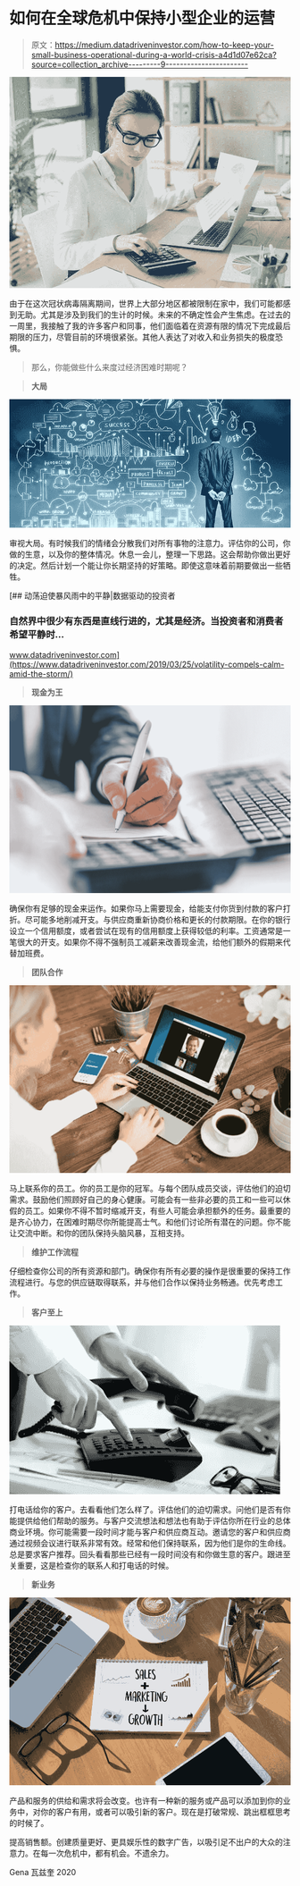 # 如何在全球危机中保持小型企业的运营

> 原文：<https://medium.datadriveninvestor.com/how-to-keep-your-small-business-operational-during-a-world-crisis-a4d1d07e62ca?source=collection_archive---------9----------------------->

![](img/a4d271f50388edd82466f7a4824c9b3d.png)

由于在这次冠状病毒隔离期间，世界上大部分地区都被限制在家中，我们可能都感到无助。尤其是涉及到我们的生计的时候。未来的不确定性会产生焦虑。在过去的一周里，我接触了我的许多客户和同事，他们面临着在资源有限的情况下完成最后期限的压力，尽管目前的环境很紧张。其他人表达了对收入和业务损失的极度恐惧。

> 那么，你能做些什么来度过经济困难时期呢？

> **大局**

![](img/72d878f7c6fd6b8da6db626549516744.png)

审视大局。有时候我们的情绪会分散我们对所有事物的注意力。评估你的公司，你做的生意，以及你的整体情况。休息一会儿，整理一下思路。这会帮助你做出更好的决定。然后计划一个能让你长期坚持的好策略。即使这意味着前期要做出一些牺牲。

[](https://www.datadriveninvestor.com/2019/03/25/volatility-compels-calm-amid-the-storm/) [## 动荡迫使暴风雨中的平静|数据驱动的投资者

### 自然界中很少有东西是直线行进的，尤其是经济。当投资者和消费者希望平静时…

www.datadriveninvestor.com](https://www.datadriveninvestor.com/2019/03/25/volatility-compels-calm-amid-the-storm/) 

> **现金为王**

![](img/20280230958e17fd61f8dd7d4307a138.png)

确保你有足够的现金来运作。如果你马上需要现金，给能支付你货到付款的客户打折。尽可能多地削减开支。与供应商重新协商价格和更长的付款期限。在你的银行设立一个信用额度，或者尝试在现有的信用额度上获得较低的利率。工资通常是一笔很大的开支。如果你不得不强制员工减薪来改善现金流，给他们额外的假期来代替加班费。

> **团队合作**

![](img/d7078b35d2969a136b413781cad43ee4.png)

马上联系你的员工。你的员工是你的冠军。与每个团队成员交谈，评估他们的迫切需求。鼓励他们照顾好自己的身心健康。可能会有一些非必要的员工和一些可以休假的员工。如果你不得不暂时缩减开支，有些人可能会承担额外的任务。最重要的是齐心协力，在困难时期尽你所能提高士气。和他们讨论所有潜在的问题。你不能让交流中断。和你的团队保持头脑风暴，互相支持。

> **维护工作流程**

仔细检查你公司的所有资源和部门。确保你有所有必要的操作是很重要的保持工作流程进行。与您的供应链取得联系，并与他们合作以保持业务畅通。优先考虑工作。

> **客户至上**

![](img/7a1676c8ae76be6cbb5a9b9f128da3d8.png)

打电话给你的客户。去看看他们怎么样了。评估他们的迫切需求。问他们是否有你能提供给他们帮助的服务。与客户交流想法和想法也有助于评估你所在行业的总体商业环境。你可能需要一段时间才能与客户和供应商互动。邀请您的客户和供应商通过视频会议进行联系非常有效。经常和他们保持联系，因为他们是你的生命线。总是要求客户推荐。回头看看那些已经有一段时间没有和你做生意的客户。跟进至关重要，这是检查你的联系人和打电话的时候。

> **新业务**

![](img/3e65670b4cf388fa627fdbbfd0ae2e46.png)

产品和服务的供给和需求将会改变。也许有一种新的服务或产品可以添加到你的业务中，对你的客户有用，或者可以吸引新的客户。现在是打破常规、跳出框框思考的时候了。

提高销售额。创建质量更好、更具娱乐性的数字广告，以吸引足不出户的大众的注意力。在每一次危机中，都有机会。不遗余力。

Gena 瓦兹奎 2020